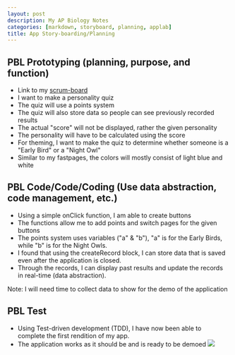```yaml
---
layout: post
description: My AP Biology Notes
categories: [markdown, storyboard, planning, applab]
title: App Story-boarding/Planning
---
```


## PBL Prototyping  (planning, purpose, and function)
- Link to my [scrum-board](https://github.com/users/realethantran/projects/1)
- I want to make a personality quiz
- The quiz will use a points system
- The quiz will also store data so people can see previously recorded results
- The actual "score" will not be displayed, rather the given personality
- The personality will have to be calculated using the score
- For theming, I want to make the quiz to determine whether someone is a "Early Bird" or a "Night Owl"
- Similar to my fastpages, the colors will mostly consist of light blue and white 

## PBL Code/Code/Coding (Use data abstraction, code management, etc.)
- Using a simple onClick function, I am able to create buttons
- The functions allow me to add points and switch pages for the given buttons
- The points system uses variables ("a" & "b"), "a" is for the Early Birds, while "b" is for the Night Owls.
- I found that using the createRecord block, I can store data that is saved even after the application is closed. 
- Through the records, I can display past results and update the records in real-time (data abstraction).

Note: I will need time to collect data to show for the demo of the application 

## PBL Test 
- Using Test-driven development (TDD), I have now been able to complete the first rendition of my app.
- The application works as it should be and is ready to be demoed
![]({{site.baseurl}}/images/myappscreenshot.png)